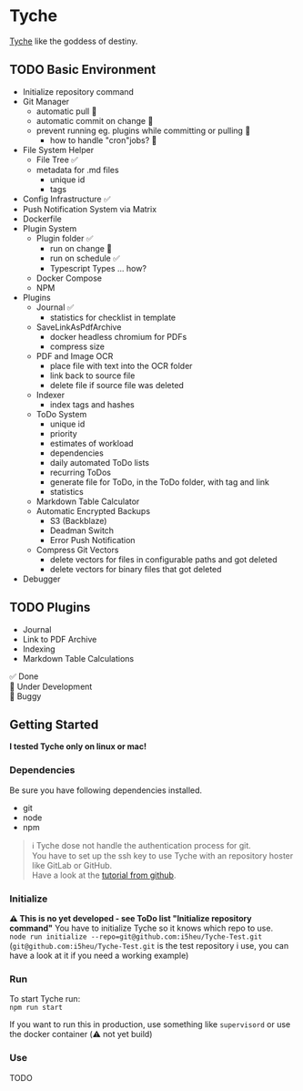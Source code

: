 # Tyche
[Tyche](https://en.wikipedia.org/wiki/Tyche) like the goddess of destiny.

## TODO Basic Environment
- Initialize repository command
- Git Manager
  - automatic pull 🚧
  - automatic commit on change 🚧
  - prevent running eg. plugins while committing or pulling 🚧
    - how to handle "cron"jobs? 🚧
- File System Helper
  - File Tree ✅ 
  - metadata for .md files 
    - unique id
    - tags
- Config Infrastructure ✅ 
- Push Notification System via Matrix
- Dockerfile
- Plugin System
  - Plugin folder ✅
    - run on change 🚧
    - run on schedule ✅
    - Typescript Types ... how?
  - Docker Compose
  - NPM
- Plugins
  - Journal ✅
    - statistics for checklist in template 
  - SaveLinkAsPdfArchive
    - docker headless chromium for PDFs
    - compress size
  - PDF and Image OCR
    - place file with text into the OCR folder
    - link back to source file
    - delete file if source file was deleted
  - Indexer
    - index tags and hashes
  - ToDo System
    - unique id
    - priority
    - estimates of workload
    - dependencies
    - daily automated ToDo lists
    - recurring ToDos
    - generate file for ToDo, in the ToDo folder, with tag and link 
    - statistics
  - Markdown Table Calculator
  - Automatic Encrypted Backups 
    - S3 (Backblaze)
    - Deadman Switch
    - Error Push Notification
  - Compress Git Vectors
    - delete vectors for files in configurable paths and got deleted
    - delete vectors for binary files that got deleted
- Debugger

## TODO Plugins
- Journal 
- Link to PDF Archive
- Indexing
- Markdown Table Calculations

✅ Done  
🚧 Under Development  
🐛 Buggy

##  Getting Started
**I tested Tyche only on linux or mac!**

### Dependencies
Be sure you have following dependencies installed.
- git
- node 
- npm

> ℹ️
> Tyche dose not handle the authentication process for git.  
> You have to set up the ssh key to use Tyche with an repository hoster like GitLab or GitHub.  
> Have a look at the [tutorial from github](https://docs.github.com/en/authentication/connecting-to-github-with-ssh/adding-a-new-ssh-key-to-your-github-account).

### Initialize

**⚠️ This is no yet developed - see ToDo list "Initialize repository command"**
You have to initialize Tyche so it knows which repo to use.  
`node run initialize --repo=git@github.com:i5heu/Tyche-Test.git`
(`git@github.com:i5heu/Tyche-Test.git` is the test repository i use, you can have a look at it if you need a working example)

### Run

To start Tyche run:  
`npm run start`

If you want to run this in production, use something like `supervisord` or use the docker container (⚠️ not yet build)

### Use

TODO
